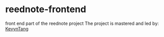 # reednote-frontend
front end part of the reednote project
The project is mastered and led by: [KevynTang](https://github.com/KevynTang)
